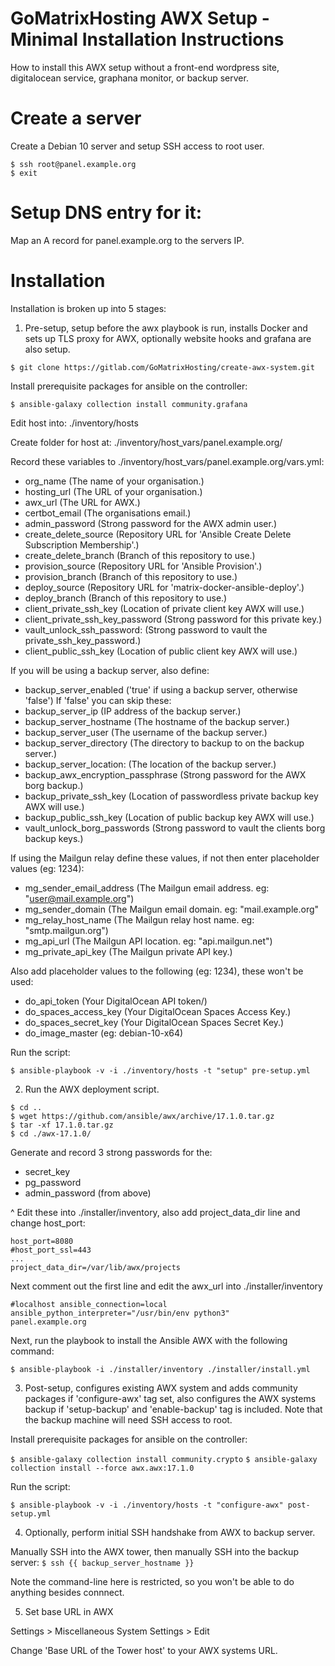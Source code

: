 # GoMatrixHosting AWX Setup - Minimal Installation Instructions

How to install this AWX setup without a front-end wordpress site, digitalocean service, graphana monitor, or backup server.

# Create a server

Create a Debian 10 server and setup SSH access to root user.
```
$ ssh root@panel.example.org
$ exit
```

# Setup DNS entry for it:

Map an A record for panel.example.org to the servers IP.


# Installation

Installation is broken up into 5 stages:

1) Pre-setup, setup before the awx playbook is run, installs Docker and sets up TLS proxy for AWX, optionally website hooks and grafana are also setup.

`$ git clone https://gitlab.com/GoMatrixHosting/create-awx-system.git`

Install prerequisite packages for ansible on the controller:

`$ ansible-galaxy collection install community.grafana`

Edit host into: ./inventory/hosts

Create folder for host at: ./inventory/host_vars/panel.example.org/

Record these variables to ./inventory/host_vars/panel.example.org/vars.yml:
- org_name 			(The name of your organisation.)
- hosting_url			(The URL of your organisation.)
- awx_url 			(The URL for AWX.)
- certbot_email 		(The organisations email.)
- admin_password 		(Strong password for the AWX admin user.)
- create_delete_source		(Repository URL for 'Ansible Create Delete Subscription Membership'.)
- create_delete_branch		(Branch of this repository to use.)
- provision_source		(Repository URL for 'Ansible Provision'.)
- provision_branch		(Branch of this repository to use.)
- deploy_source			(Repository URL for 'matrix-docker-ansible-deploy'.)
- deploy_branch			(Branch of this repository to use.)
- client_private_ssh_key 	(Location of private client key AWX will use.)
- client_private_ssh_key_password 	(Strong password for this private key.)
- vault_unlock_ssh_password:	(Strong password to vault the private_ssh_key_password.)
- client_public_ssh_key 	(Location of public client key AWX will use.)

If you will be using a backup server, also define:
- backup_server_enabled		('true' if using a backup server, otherwise 'false')
If 'false' you can skip these:
- backup_server_ip 		(IP address of the backup server.)
- backup_server_hostname 	(The hostname of the backup server.)
- backup_server_user 		(The username of the backup server.)
- backup_server_directory 	(The directory to backup to on the backup server.)
- backup_server_location:	(The location of the backup server.)
- backup_awx_encryption_passphrase 	(Strong password for the AWX borg backup.)
- backup_private_ssh_key	(Location of passwordless private backup key AWX will use.)
- backup_public_ssh_key		(Location of public backup key AWX will use.)
- vault_unlock_borg_passwords	(Strong password to vault the clients borg backup keys.)

If using the Mailgun relay define these values, if not then enter placeholder values (eg: 1234): 
- mg_sender_email_address	(The Mailgun email address. eg: "user@mail.example.org")
- mg_sender_domain		(The Mailgun email domain. eg: "mail.example.org"
- mg_relay_host_name		(The Mailgun relay host name. eg: "smtp.mailgun.org")
- mg_api_url			(The Mailgun API location. eg: "api.mailgun.net")
- mg_private_api_key		(The Mailgun private API key.)

Also add placeholder values to the following (eg: 1234), these won't be used:
- do_api_token 			(Your DigitalOcean API token/)
- do_spaces_access_key 		(Your DigitalOcean Spaces Access Key.)
- do_spaces_secret_key 		(Your DigitalOcean Spaces Secret Key.)
- do_image_master 		(eg: debian-10-x64)

Run the script:

`$ ansible-playbook -v -i ./inventory/hosts -t "setup" pre-setup.yml`


2) Run the AWX deployment script.
```
$ cd ..
$ wget https://github.com/ansible/awx/archive/17.1.0.tar.gz
$ tar -xf 17.1.0.tar.gz
$ cd ./awx-17.1.0/
```

Generate and record 3 strong passwords for the:
- secret_key
- pg_password
- admin_password (from above)

^ Edit these into ./installer/inventory, also add project_data_dir line and change host_port:
```
host_port=8080
#host_port_ssl=443
...
project_data_dir=/var/lib/awx/projects
```

Next comment out the first line and edit the awx_url into ./installer/inventory
```
#localhost ansible_connection=local ansible_python_interpreter="/usr/bin/env python3"
panel.example.org
```

Next, run the playbook to install the Ansible AWX with the following command:

`$ ansible-playbook -i ./installer/inventory ./installer/install.yml`


3) Post-setup, configures existing AWX system and adds community packages if 'configure-awx' tag set, also configures the AWX systems backup if 'setup-backup' and 'enable-backup' tag is included. Note that the backup machine will need SSH access to root.

Install prerequisite packages for ansible on the controller:

`$ ansible-galaxy collection install community.crypto`
`$ ansible-galaxy collection install --force awx.awx:17.1.0`

Run the script:

`$ ansible-playbook -v -i ./inventory/hosts -t "configure-awx" post-setup.yml`


4) Optionally, perform initial SSH handshake from AWX to backup server.

Manually SSH into the AWX tower, then manually SSH into the backup server:
`$ ssh {{ backup_server_hostname }}`

Note the command-line here is restricted, so you won't be able to do anything besides connnect.


5) Set base URL in AWX

Settings > Miscellaneous System Settings > Edit

Change 'Base URL of the Tower host' to your AWX systems URL.


